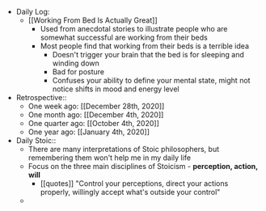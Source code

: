 - Daily Log:
    - [[Working From Bed Is Actually Great]]
        - Used from anecdotal stories to illustrate people who are somewhat successful are working from their beds
        - Most people find that working from their beds is a terrible idea
            - Doesn't trigger your brain that the bed is for sleeping and winding down
            - Bad for posture
            - Confuses your ability to define your mental state, might not notice shifts in mood and energy level
- Retrospective::
    - One week ago: [[December 28th, 2020]]
    - One month ago: [[December 4th, 2020]]
    - One quarter ago: [[October 4th, 2020]]
    - One year ago: [[January 4th, 2020]]
- Daily Stoic::
    - There are many interpretations of Stoic philosophers, but remembering them won't help me in my daily life
    - Focus on the three main disciplines of Stoicism - **perception, action, will**
        - [[quotes]] "Control your perceptions, direct your actions properly, willingly accept what's outside your control"
    -
